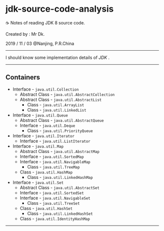 # jdk-source-code-analysis

☕ Notes of reading JDK 8 source code.

Created by : Mr Dk.

2019 / 11 / 03 @Nanjing, P.R.China

---

I should know some implementation details of _JDK_ .

---

## Containers

* Interface - `java.util.Collection`
    * Abstract Class - `java.util.AbstractCollection`
    * Abstract Class - `java.util.AbstractList`
        * Class - `java.util.ArrayList` 
        * Class - `java.util.LinkedList`
* Interface - `java.util.Queue`
    * Abstract Class - `java.util.AbstractQueue`
    * Interface - `java.util.Deque`
        * Class - `java.util.PriorityQueue`
* Interface - `java.util.Iterator`
    * Interface - `java.util.ListIterator`
* Interface - `java.util.Map`
    * Abstract Class - `java.util.AbstractMap`
    * Interface - `java.util.SortedMap`
    * Interface - `java.util.NavigableMap`
        * Class - `java.util.TreeMap`
    * Class - `java.util.HashMap`
        * Class - `java.util.LinkedHashMap`
* Interface - `java.util.Set`
    * Abstract Class - `java.util.AbstractSet`
    * Interface - `java.util.SortedSet`
    * Interface - `java.util.NavigableSet`
        * Class - `java.util.TreeSet`
    * Class - `java.util.HashSet`
        * Class - `java.util.LinkedHashSet`
    * Class - `java.util.IdentityHashMap`

---

